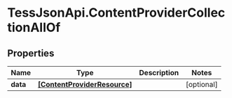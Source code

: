 # TessJsonApi.ContentProviderCollectionAllOf

## Properties

Name | Type | Description | Notes
------------ | ------------- | ------------- | -------------
**data** | [**[ContentProviderResource]**](ContentProviderResource.md) |  | [optional] 


